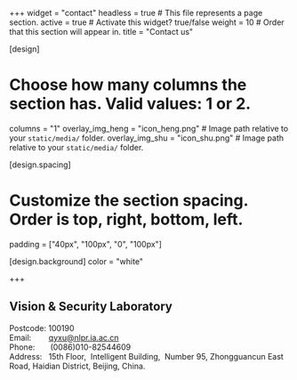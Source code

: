 +++
widget = "contact"
headless = true  # This file represents a page section.
active = true  # Activate this widget? true/false
weight = 10  # Order that this section will appear in.
title = "Contact us"

[design]
  # Choose how many columns the section has. Valid values: 1 or 2.
  columns = "1"
  overlay_img_heng = "icon_heng.png"  # Image path relative to your `static/media/` folder.
  overlay_img_shu = "icon_shu.png"  # Image path relative to your `static/media/` folder.

[design.spacing]
  # Customize the section spacing. Order is top, right, bottom, left.
  padding = ["40px", "100px", "0", "100px"]

[design.background]
  color = "white"

+++
## Vision & Security Laboratory  
Postcode: 100190  
Email:    &nbsp;&nbsp;&nbsp;&nbsp;&nbsp;&nbsp;&nbsp;qyxu@nlpr.ia.ac.cn  
Phone:    &nbsp;&nbsp;&nbsp;&nbsp;&nbsp;&nbsp;(0086)010-82544609  
Address:  &nbsp;&nbsp;15th Floor,&nbsp; Intelligent Building,&nbsp; Number 95, Zhongguancun East Road, Haidian District, Beijing, China.
